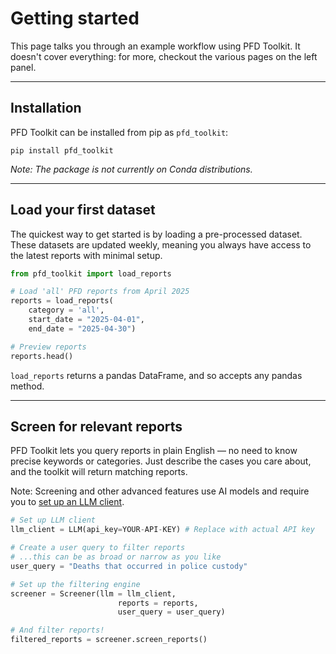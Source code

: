 # Getting started

This page talks you through an example workflow using PFD Toolkit. It doesn't cover everything: for more, checkout the various pages on the left panel.

---

## Installation

PFD Toolkit can be installed from pip as `pfd_toolkit`:

```bath
pip install pfd_toolkit
```

*Note: The package is not currently on Conda distributions.*

---

## Load your first dataset

The quickest way to get started is by loading a pre-processed dataset. These datasets are updated weekly, meaning you always have access to the latest reports with minimal setup.

```py
from pfd_toolkit import load_reports

# Load 'all' PFD reports from April 2025
reports = load_reports(
    category = 'all', 
    start_date = "2025-04-01",
    end_date = "2025-04-30")

# Preview reports
reports.head()
```

`load_reports` returns a pandas DataFrame, and so accepts any pandas method.

---

## Screen for relevant reports

PFD Toolkit lets you query reports in plain English — no need to know precise keywords or categories. Just describe the cases you care about, and the toolkit will return matching reports.

Note: Screening and other advanced features use AI models and require you to [set up an LLM client](llm_setup.md).

```py
# Set up LLM client
llm_client = LLM(api_key=YOUR-API-KEY) # Replace with actual API key

# Create a user query to filter reports
# ...this can be as broad or narrow as you like
user_query = "Deaths that occurred in police custody"

# Set up the filtering engine
screener = Screener(llm = llm_client,
                        reports = reports,
                        user_query = user_query)

# And filter reports!
filtered_reports = screener.screen_reports()
```